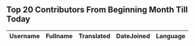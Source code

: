 ## Top 20 Contributors From Beginning Month Till Today ##
|Username|Fullname|Translated|DateJoined|Language|
|--------|--------|----------|----------|-------|
